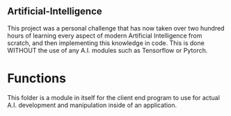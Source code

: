 ## Artificial-Intelligence
This project was a personal challenge that has now taken over two hundred hours of learning every aspect of modern Artificial Intelligence from scratch, and then implementing this knowledge in code. This is done WITHOUT the use of any A.I. modules such as Tensorflow or Pytorch. 
# Functions 
This folder is a module in itself for the client end program to use for actual A.I. development and manipulation inside of an application. 

